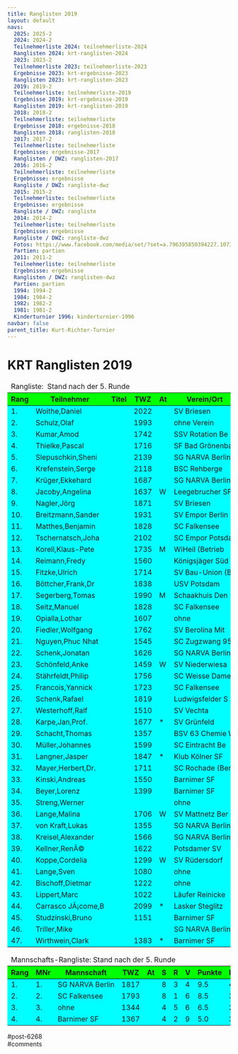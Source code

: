 ```yaml
---
title: Ranglisten 2019 
layout: default
navs:
  2025: 2025-2
  2024: 2024-2
  Teilnehmerliste 2024: teilnehmerliste-2024
  Ranglisten 2024: krt-ranglisten-2024
  2023: 2023-2
  Teilnehmerliste 2023: teilnehmerliste-2023
  Ergebnisse 2023: krt-ergebnisse-2023
  Ranglisten 2023: krt-ranglisten-2023
  2019: 2019-2
  Teilnehmerliste: teilnehmerliste-2019
  Ergebnisse 2019: krt-ergebnisse-2019
  Ranglisten 2019: krt-ranglisten-2019
  2018: 2018-2
  Teilnehmerliste: teilnehmerliste
  Ergebnisse 2018: ergebnisse-2018
  Ranglisten 2018: ranglisten-2018
  2017: 2017-2
  Teilnehmerliste: teilnehmerliste
  Ergebnisse: ergebnisse-2017
  Ranglisten / DWZ: ranglisten-2017
  2016: 2016-2
  Teilnehmerliste: teilnehmerliste
  Ergebnisse: ergebnisse
  Rangliste / DWZ: rangliste-dwz
  2015: 2015-2
  Teilnehmerliste: teilnehmerliste
  Ergebnisse: ergebnisse
  Rangliste / DWZ: rangliste
  2014: 2014-2
  Teilnehmerliste: teilnehmerliste
  Ergebnisse: ergebnisse
  Rangliste / DWZ: rangliste-dwz
  Fotos: https://www.facebook.com/media/set/?set=a.796395850394227.1073741841.214119148621903&type=1
  Partien: partien
  2011: 2011-2
  Teilnehmerliste: teilnehmerliste
  Ergebnisse: ergebnisse
  Ranglisten / DWZ: ranglisten-dwz
  Partien: partien
  1994: 1994-2
  1984: 1984-2
  1982: 1982-2
  1981: 1981-2
  Kinderturnier 1996: kinderturnier-1996
navbar: false
parent_title: Kurt-Richter-Turnier
---
```

<div class="post-6268 page type-page status-publish hentry" id="post-6268">
<h1 class="entry-title">KRT Ranglisten 2019</h1>
<div class="entry-content">
<table class="clean swiss footable">
<thead>
<tr>
<td colspan="13">Rangliste:  Stand nach der 5. Runde</td>
</tr>
<tr bgcolor="#00ff00">
<th>Rang</th>
<th>Teilnehmer</th>
<th>Titel</th>
<th>TWZ</th>
<th>At</th>
<th>Verein/Ort</th>
<th>Land</th>
<th>S</th>
<th>R</th>
<th>V</th>
<th>Punkte</th>
<th>Buchh</th>
<th>BuSumm</th>
</tr>
</thead>
<tbody>
<tr bgcolor="#00ffff">
<td>1.</td>
<td>Woithe,Daniel</td>
<td></td>
<td>2022</td>
<td></td>
<td>SV Briesen</td>
<td>GER</td>
<td>4</td>
<td>1</td>
<td>0</td>
<td>4.5</td>
<td>16.0</td>
<td>79.5</td>
</tr>
<tr bgcolor="#00ffff">
<td>2.</td>
<td>Schulz,Olaf</td>
<td></td>
<td>1993</td>
<td></td>
<td>ohne Verein</td>
<td>GER</td>
<td>4</td>
<td>1</td>
<td>0</td>
<td>4.5</td>
<td>14.5</td>
<td>74.5</td>
</tr>
<tr bgcolor="#00ffff">
<td>3.</td>
<td>Kumar,Amod</td>
<td></td>
<td>1742</td>
<td></td>
<td>SSV Rotation Be</td>
<td>SWE</td>
<td>4</td>
<td>0</td>
<td>1</td>
<td>4.0</td>
<td>13.0</td>
<td>72.0</td>
</tr>
<tr bgcolor="#00ffff">
<td>4.</td>
<td>Thielke,Pascal</td>
<td></td>
<td>1716</td>
<td></td>
<td>SF Bad Grönenba</td>
<td>GER</td>
<td>4</td>
<td>0</td>
<td>1</td>
<td>4.0</td>
<td>10.5</td>
<td>74.5</td>
</tr>
<tr bgcolor="#00ffff">
<td>5.</td>
<td>Slepuschkin,Sheni</td>
<td></td>
<td>2139</td>
<td></td>
<td>SG NARVA Berlin</td>
<td>RUS</td>
<td>3</td>
<td>1</td>
<td>1</td>
<td>3.5</td>
<td>16.5</td>
<td>69.5</td>
</tr>
<tr bgcolor="#00ffff">
<td>6.</td>
<td>Krefenstein,Serge</td>
<td></td>
<td>2118</td>
<td></td>
<td>BSC Rehberge</td>
<td>GER</td>
<td>2</td>
<td>3</td>
<td>0</td>
<td>3.5</td>
<td>14.0</td>
<td>73.0</td>
</tr>
<tr bgcolor="#00ffff">
<td>7.</td>
<td>Krüger,Ekkehard</td>
<td></td>
<td>1687</td>
<td></td>
<td>SG NARVA Berlin</td>
<td>GER</td>
<td>3</td>
<td>1</td>
<td>1</td>
<td>3.5</td>
<td>13.5</td>
<td>72.0</td>
</tr>
<tr bgcolor="#00ffff">
<td>8.</td>
<td>Jacoby,Angelina</td>
<td></td>
<td>1637</td>
<td>W</td>
<td>Leegebrucher SF</td>
<td>GER</td>
<td>3</td>
<td>1</td>
<td>1</td>
<td>3.5</td>
<td>12.0</td>
<td>65.5</td>
</tr>
<tr bgcolor="#00ffff">
<td>9.</td>
<td>Nagler,Jörg</td>
<td></td>
<td>1871</td>
<td></td>
<td>SV Briesen</td>
<td>GER</td>
<td>3</td>
<td>1</td>
<td>1</td>
<td>3.5</td>
<td>11.5</td>
<td>67.5</td>
</tr>
<tr bgcolor="#00ffff">
<td>10.</td>
<td>Breitzmann,Sander</td>
<td></td>
<td>1931</td>
<td></td>
<td>SV Empor Berlin</td>
<td>GER</td>
<td>2</td>
<td>2</td>
<td>1</td>
<td>3.0</td>
<td>18.0</td>
<td>66.0</td>
</tr>
<tr bgcolor="#00ffff">
<td>11.</td>
<td>Matthes,Benjamin</td>
<td></td>
<td>1828</td>
<td></td>
<td>SC Falkensee</td>
<td>GER</td>
<td>3</td>
<td>0</td>
<td>2</td>
<td>3.0</td>
<td>16.0</td>
<td>66.0</td>
</tr>
<tr bgcolor="#00ffff">
<td>12.</td>
<td>Tschernatsch,Joha</td>
<td></td>
<td>2102</td>
<td></td>
<td>SC Empor Potsda</td>
<td>GER</td>
<td>3</td>
<td>0</td>
<td>2</td>
<td>3.0</td>
<td>15.5</td>
<td>69.5</td>
</tr>
<tr bgcolor="#00ffff">
<td>13.</td>
<td>Korell,Klaus-Pete</td>
<td></td>
<td>1735</td>
<td>M</td>
<td>WiHeil (Betrieb</td>
<td>GER</td>
<td>2</td>
<td>2</td>
<td>1</td>
<td>3.0</td>
<td>13.0</td>
<td>66.0</td>
</tr>
<tr bgcolor="#00ffff">
<td>14.</td>
<td>Reimann,Fredy</td>
<td></td>
<td>1560</td>
<td></td>
<td>Königsjäger Süd</td>
<td>GER</td>
<td>2</td>
<td>2</td>
<td>1</td>
<td>3.0</td>
<td>13.0</td>
<td>62.5</td>
</tr>
<tr bgcolor="#00ffff">
<td>15.</td>
<td>Fitzke,Ulrich</td>
<td></td>
<td>1714</td>
<td></td>
<td>SV Bau-Union (B</td>
<td>GER</td>
<td>2</td>
<td>2</td>
<td>1</td>
<td>3.0</td>
<td>13.0</td>
<td>59.0</td>
</tr>
<tr bgcolor="#00ffff">
<td>16.</td>
<td>Böttcher,Frank,Dr</td>
<td></td>
<td>1838</td>
<td></td>
<td>USV Potsdam</td>
<td>GER</td>
<td>2</td>
<td>2</td>
<td>1</td>
<td>3.0</td>
<td>11.5</td>
<td>66.5</td>
</tr>
<tr bgcolor="#00ffff">
<td>17.</td>
<td>Segerberg,Tomas</td>
<td></td>
<td>1990</td>
<td>M</td>
<td>Schaakhuis Den</td>
<td>SWE</td>
<td>3</td>
<td>0</td>
<td>2</td>
<td>3.0</td>
<td>11.5</td>
<td>66.0</td>
</tr>
<tr bgcolor="#00ffff">
<td>18.</td>
<td>Seitz,Manuel</td>
<td></td>
<td>1828</td>
<td></td>
<td>SC Falkensee</td>
<td>GER</td>
<td>3</td>
<td>0</td>
<td>2</td>
<td>3.0</td>
<td>9.5</td>
<td>65.5</td>
</tr>
<tr bgcolor="#00ffff">
<td>19.</td>
<td>Opialla,Lothar</td>
<td></td>
<td>1607</td>
<td></td>
<td>ohne</td>
<td>GER</td>
<td>2</td>
<td>2</td>
<td>1</td>
<td>3.0</td>
<td>8.0</td>
<td>63.5</td>
</tr>
<tr bgcolor="#00ffff">
<td>20.</td>
<td>Fiedler,Wolfgang</td>
<td></td>
<td>1762</td>
<td></td>
<td>SV Berolina Mit</td>
<td>GER</td>
<td>2</td>
<td>1</td>
<td>2</td>
<td>2.5</td>
<td>16.0</td>
<td>67.0</td>
</tr>
<tr bgcolor="#00ffff">
<td>21.</td>
<td>Nguyen,Phuc Nhat</td>
<td></td>
<td>1545</td>
<td></td>
<td>SC Zugzwang 95</td>
<td>GER</td>
<td>2</td>
<td>1</td>
<td>2</td>
<td>2.5</td>
<td>14.5</td>
<td>63.0</td>
</tr>
<tr bgcolor="#00ffff">
<td>22.</td>
<td>Schenk,Jonatan</td>
<td></td>
<td>1626</td>
<td></td>
<td>SG NARVA Berlin</td>
<td>GER</td>
<td>2</td>
<td>1</td>
<td>2</td>
<td>2.5</td>
<td>14.0</td>
<td>60.5</td>
</tr>
<tr bgcolor="#00ffff">
<td>23.</td>
<td>Schönfeld,Anke</td>
<td></td>
<td>1459</td>
<td>W</td>
<td>SV Niederwiesa</td>
<td>GER</td>
<td>2</td>
<td>1</td>
<td>2</td>
<td>2.5</td>
<td>14.0</td>
<td>57.5</td>
</tr>
<tr bgcolor="#00ffff">
<td>24.</td>
<td>Stährfeldt,Philip</td>
<td></td>
<td>1756</td>
<td></td>
<td>SC Weisse Dame</td>
<td>GER</td>
<td>2</td>
<td>1</td>
<td>2</td>
<td>2.5</td>
<td>13.0</td>
<td>68.5</td>
</tr>
<tr bgcolor="#00ffff">
<td>25.</td>
<td>Francois,Yannick</td>
<td></td>
<td>1723</td>
<td></td>
<td>SC Falkensee</td>
<td>GER</td>
<td>2</td>
<td>1</td>
<td>2</td>
<td>2.5</td>
<td>12.0</td>
<td>57.5</td>
</tr>
<tr bgcolor="#00ffff">
<td>26.</td>
<td>Schenk,Rafael</td>
<td></td>
<td>1819</td>
<td></td>
<td>Ludwigsfelder S</td>
<td>GER</td>
<td>2</td>
<td>1</td>
<td>2</td>
<td>2.5</td>
<td>11.5</td>
<td>65.5</td>
</tr>
<tr bgcolor="#00ffff">
<td>27.</td>
<td>Westerhoff,Ralf</td>
<td></td>
<td>1510</td>
<td></td>
<td>SV Vechta</td>
<td>GER</td>
<td>2</td>
<td>1</td>
<td>2</td>
<td>2.5</td>
<td>11.0</td>
<td>62.0</td>
</tr>
<tr bgcolor="#00ffff">
<td>28.</td>
<td>Karpe,Jan,Prof.</td>
<td></td>
<td>1677</td>
<td>*</td>
<td>SV Grünfeld</td>
<td>GER</td>
<td>1</td>
<td>2</td>
<td>1</td>
<td>2.0</td>
<td>15.0</td>
<td>47.5</td>
</tr>
<tr bgcolor="#00ffff">
<td>29.</td>
<td>Schacht,Thomas</td>
<td></td>
<td>1357</td>
<td></td>
<td>BSV 63 Chemie W</td>
<td>GER</td>
<td>2</td>
<td>0</td>
<td>3</td>
<td>2.0</td>
<td>14.0</td>
<td>62.0</td>
</tr>
<tr bgcolor="#00ffff">
<td>30.</td>
<td>Müller,Johannes</td>
<td></td>
<td>1599</td>
<td></td>
<td>SC Eintracht Be</td>
<td>GER</td>
<td>2</td>
<td>0</td>
<td>3</td>
<td>2.0</td>
<td>14.0</td>
<td>55.0</td>
</tr>
<tr bgcolor="#00ffff">
<td>31.</td>
<td>Langner,Jasper</td>
<td></td>
<td>1847</td>
<td>*</td>
<td>Klub Kölner SF</td>
<td>GER</td>
<td>1</td>
<td>2</td>
<td>1</td>
<td>2.0</td>
<td>13.0</td>
<td>49.5</td>
</tr>
<tr bgcolor="#00ffff">
<td>32.</td>
<td>Mayer,Herbert,Dr.</td>
<td></td>
<td>1711</td>
<td></td>
<td>SC Rochade (Ber</td>
<td>GER</td>
<td>1</td>
<td>2</td>
<td>2</td>
<td>2.0</td>
<td>12.5</td>
<td>65.0</td>
</tr>
<tr bgcolor="#00ffff">
<td>33.</td>
<td>Kinski,Andreas</td>
<td></td>
<td>1550</td>
<td></td>
<td>Barnimer SF</td>
<td>GER</td>
<td>1</td>
<td>2</td>
<td>2</td>
<td>2.0</td>
<td>12.0</td>
<td>58.0</td>
</tr>
<tr bgcolor="#00ffff">
<td>34.</td>
<td>Beyer,Lorenz</td>
<td></td>
<td>1399</td>
<td></td>
<td>Barnimer SF</td>
<td>GER</td>
<td>2</td>
<td>0</td>
<td>3</td>
<td>2.0</td>
<td>12.0</td>
<td>56.5</td>
</tr>
<tr bgcolor="#00ffff">
<td>35.</td>
<td>Streng,Werner</td>
<td></td>
<td></td>
<td></td>
<td>ohne</td>
<td>GER</td>
<td>1</td>
<td>2</td>
<td>2</td>
<td>2.0</td>
<td>9.5</td>
<td>54.0</td>
</tr>
<tr bgcolor="#00ffff">
<td>36.</td>
<td>Lange,Malina</td>
<td></td>
<td>1706</td>
<td>W</td>
<td>SV Mattnetz Ber</td>
<td>GER</td>
<td>1</td>
<td>1</td>
<td>3</td>
<td>1.5</td>
<td>14.0</td>
<td>53.5</td>
</tr>
<tr bgcolor="#00ffff">
<td>37.</td>
<td>von Kraft,Lukas</td>
<td></td>
<td>1355</td>
<td></td>
<td>SG NARVA Berlin</td>
<td>GER</td>
<td>1</td>
<td>1</td>
<td>3</td>
<td>1.5</td>
<td>14.0</td>
<td>53.0</td>
</tr>
<tr bgcolor="#00ffff">
<td>38.</td>
<td>Kreisel,Alexander</td>
<td></td>
<td>1566</td>
<td></td>
<td>SG NARVA Berlin</td>
<td>GER</td>
<td>1</td>
<td>1</td>
<td>3</td>
<td>1.5</td>
<td>12.0</td>
<td>63.0</td>
</tr>
<tr bgcolor="#00ffff">
<td>39.</td>
<td>Kellner,RenÃ©</td>
<td></td>
<td>1622</td>
<td></td>
<td>Potsdamer SV</td>
<td>GER</td>
<td>1</td>
<td>1</td>
<td>3</td>
<td>1.5</td>
<td>10.0</td>
<td>57.0</td>
</tr>
<tr bgcolor="#00ffff">
<td>40.</td>
<td>Koppe,Cordelia</td>
<td></td>
<td>1299</td>
<td>W</td>
<td>SV Rüdersdorf</td>
<td>GER</td>
<td>1</td>
<td>1</td>
<td>3</td>
<td>1.5</td>
<td>9.5</td>
<td>58.5</td>
</tr>
<tr bgcolor="#00ffff">
<td>41.</td>
<td>Lange,Sven</td>
<td></td>
<td>1080</td>
<td></td>
<td>ohne</td>
<td>GER</td>
<td>1</td>
<td>1</td>
<td>3</td>
<td>1.5</td>
<td>8.5</td>
<td>50.5</td>
</tr>
<tr bgcolor="#00ffff">
<td>42.</td>
<td>Bischoff,Dietmar</td>
<td></td>
<td>1222</td>
<td></td>
<td>ohne</td>
<td>GER</td>
<td>1</td>
<td>1</td>
<td>3</td>
<td>1.5</td>
<td>7.0</td>
<td>53.5</td>
</tr>
<tr bgcolor="#00ffff">
<td>43.</td>
<td>Lippert,Marc</td>
<td></td>
<td>1022</td>
<td></td>
<td>Läufer Reinicke</td>
<td>GER</td>
<td>1</td>
<td>0</td>
<td>4</td>
<td>1.0</td>
<td>12.5</td>
<td>53.0</td>
</tr>
<tr bgcolor="#00ffff">
<td>44.</td>
<td>Carrasco JÃ¡come,B</td>
<td></td>
<td>2099</td>
<td>*</td>
<td>Lasker Steglitz</td>
<td>ECU</td>
<td>1</td>
<td>0</td>
<td>2</td>
<td>1.0</td>
<td>12.5</td>
<td>40.0</td>
</tr>
<tr bgcolor="#00ffff">
<td>45.</td>
<td>Studzinski,Bruno</td>
<td></td>
<td>1151</td>
<td></td>
<td>Barnimer SF</td>
<td>–</td>
<td>1</td>
<td>0</td>
<td>4</td>
<td>1.0</td>
<td>11.5</td>
<td>57.0</td>
</tr>
<tr bgcolor="#00ffff">
<td>46.</td>
<td>Triller,Mike</td>
<td></td>
<td></td>
<td></td>
<td>SG NARVA Berlin</td>
<td>GER</td>
<td>1</td>
<td>0</td>
<td>2</td>
<td>1.0</td>
<td>9.0</td>
<td>33.5</td>
</tr>
<tr bgcolor="#00ffff">
<td>47.</td>
<td>Wirthwein,Clark</td>
<td></td>
<td>1383</td>
<td>*</td>
<td>Barnimer SF</td>
<td>GER</td>
<td>0</td>
<td>0</td>
<td>1</td>
<td>0.0</td>
<td>9.5</td>
<td>14.0</td>
</tr>
</tbody>
</table>
<table class="clean swiss footable">
<thead>
<tr>
<td colspan="13">Mannschafts-Rangliste: Stand nach der 5. Runde</td>
</tr>
<tr bgcolor="#00ff00">
<th>Rang</th>
<th>MNr</th>
<th>Mannschaft</th>
<th>TWZ</th>
<th>At</th>
<th>S</th>
<th>R</th>
<th>V</th>
<th>Punkte</th>
<th>Buchh</th>
<th>BuSumm</th>
</tr>
</thead>
<tbody>
<tr bgcolor="#00ffff">
<td>1.</td>
<td>1.</td>
<td>SG NARVA Berlin</td>
<td>1817</td>
<td></td>
<td>8</td>
<td>3</td>
<td>4</td>
<td>9.5</td>
<td>44.0</td>
<td>202.0</td>
</tr>
<tr bgcolor="#00ffff">
<td>2.</td>
<td>2.</td>
<td>SC Falkensee</td>
<td>1793</td>
<td></td>
<td>8</td>
<td>1</td>
<td>6</td>
<td>8.5</td>
<td>37.5</td>
<td>189.0</td>
</tr>
<tr bgcolor="#00ffff">
<td>3.</td>
<td>3.</td>
<td>ohne</td>
<td>1344</td>
<td></td>
<td>4</td>
<td>5</td>
<td>6</td>
<td>6.5</td>
<td>26.0</td>
<td>168.0</td>
</tr>
<tr bgcolor="#00ffff">
<td>4.</td>
<td>4.</td>
<td>Barnimer SF</td>
<td>1367</td>
<td></td>
<td>4</td>
<td>2</td>
<td>9</td>
<td>5.0</td>
<td>35.5</td>
<td>171.5</td>
</tr>
</tbody>
</table>
</div><!-- .entry-content -->
</div> #post-6268 
<div id="comments">
</div> #comments 
